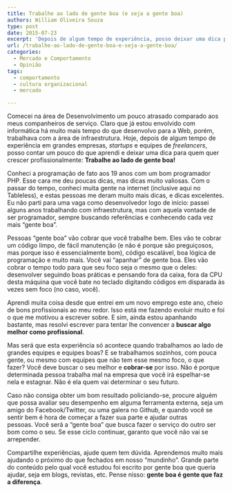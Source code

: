 ```yaml
---
title: Trabalhe ao lado de gente boa (e seja a gente boa)
authors: William Oliveira Souza
type: post
date: 2015-07-23
excerpt: 'Depois de algum tempo de experiência, posso deixar uma dica para quem quer crescer profissionalmente: Trabalhe ao lado de gente boa.'
url: /trabalhe-ao-lado-de-gente-boa-e-seja-a-gente-boa/
categories:
  - Mercado e Comportamento
  - Opinião
tags:
  - comportamento
  - cultura organizacional
  - mercado

---
```

Comecei na área de Desenvolvimento um pouco atrasado comparado aos meus companheiros de serviço. Claro que já estou envolvido com informática há muito mais tempo do que desenvolvo para a Web, porém, trabalhava com a área de infraestrutura. Hoje, depois de algum tempo de experiência em grandes empresas, _startups_ e equipes de _freelancers_, posso contar um pouco do que aprendi e deixar uma dica para quem quer crescer profissionalmente: **Trabalhe ao lado de gente boa!**<!--more-->

Conheci a programação de fato aos 19 anos com um bom programador PHP. Esse cara me deu poucas dicas, mas dicas muito valiosas. Com o passar do tempo, conheci muita gente na internet (inclusive aqui no Tableless), e estas pessoas me deram muito mais dicas, e dicas excelentes. Eu não parti para uma vaga como desenvolvedor logo de início: passei alguns anos trabalhando com infraestrutura, mas com aquela vontade de ser programador, sempre buscando referências e conhecendo cada vez mais &#8220;gente boa&#8221;.

Pessoas &#8220;gente boa&#8221; vão cobrar que você trabalhe bem. Eles vão te cobrar um código limpo, de fácil manutenção (e não é porque são preguiçosos, mas porque isso é essencialmente bom), código escalável, boa lógica de programação e muito mais. Você vai &#8220;apanhar&#8221; de gente boa. Eles vão cobrar o tempo todo para que seu foco seja o mesmo que o deles: desenvolver seguindo boas práticas e pensando fora da caixa, fora da CPU desta máquina que você bate no teclado digitando códigos em disparada às vezes sem foco (no caso, você).

Aprendi muita coisa desde que entrei em um novo emprego este ano, cheio de bons profissionais ao meu redor. Isso está me fazendo evoluir muito e foi o que me motivou a escrever sobre. E sim, ainda estou apanhando bastante, mas resolvi escrever para tentar lhe convencer a **buscar algo melhor como profissional**.

Mas será que esta experiência só acontece quando trabalhamos ao lado de grandes equipes e equipes boas? E se trabalhamos sozinhos, com pouca gente, ou mesmo com equipes que não tem esse mesmo foco, o que fazer? Você deve buscar o seu melhor e **cobrar-se** por isso. Não é porque determinada pessoa trabalha mal na empresa que você irá espelhar-se nela e estagnar. Não é ela quem vai determinar o seu futuro.

Caso não consiga obter um bom resultado policiando-se, procure alguém que possa avaliar seu desempenho em alguma ferramenta externa, seja um amigo do Facebook/Twitter, ou uma galera no Github, e quando você se sentir bem é hora de começar a fazer sua parte e ajudar outras pessoas. Você será a &#8220;gente boa&#8221; que busca fazer o serviço do outro ser bom como o seu. Se esse ciclo continuar, garanto que você não vai se arrepender.

Compartilhe experiências, ajude quem tem dúvida. Aprendemos muito mais ajudando o próximo do que fechados em nosso &#8220;mundinho&#8221;. Grande parte do conteúdo pelo qual você estudou foi escrito por gente boa que queria ajudar, seja em blogs, revistas, etc. Pense nisso: **gente boa é gente que faz a diferença**.